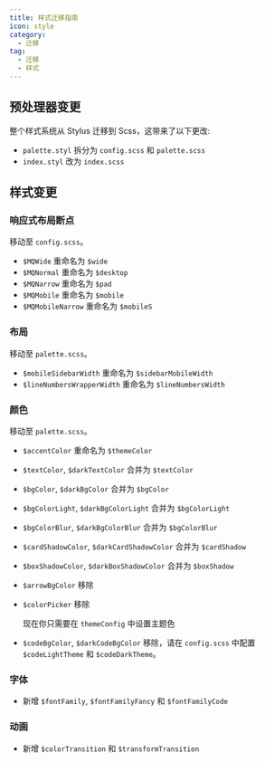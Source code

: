 ```yaml
---
title: 样式迁移指南
icon: style
category:
  - 迁移
tag:
  - 迁移
  - 样式
---
```


## 预处理器变更

整个样式系统从 Stylus 迁移到 Scss，这带来了以下更改:

- `palette.styl` 拆分为 `config.scss` 和 `palette.scss`
- `index.styl` 改为 `index.scss`

## 样式变更

### 响应式布局断点

移动至 `config.scss`。

- `$MQWide` 重命名为 `$wide`
- `$MQNormal` 重命名为 `$desktop`
- `$MQNarrow` 重命名为 `$pad`
- `$MQMobile` 重命名为 `$mobile`
- `$MQMobileNarrow` 重命名为 `$mobileS`

### 布局

移动至 `palette.scss`。

- `$mobileSidebarWidth` 重命名为 `$sidebarMobileWidth`
- `$lineNumbersWrapperWidth` 重命名为 `$lineNumbersWidth`

### 颜色

移动至 `palette.scss`。

- `$accentColor` 重命名为 `$themeColor`
- `$textColor`, `$darkTextColor` 合并为 `$textColor`
- `$bgColor`, `$darkBgColor` 合并为 `$bgColor`
- `$bgColorLight`, `$darkBgColorLight` 合并为 `$bgColorLight`
- `$bgColorBlur`, `$darkBgColorBlur` 合并为 `$bgColorBlur`
- `$cardShadowColor`, `$darkCardShadowColor` 合并为 `$cardShadow`
- `$boxShadowColor`, `$darkBoxShadowColor` 合并为 `$boxShadow`

- `$arrowBgColor` 移除

- `$colorPicker` 移除

  现在你只需要在 `themeConfig` 中设置主题色

- `$codeBgColor`, `$darkCodeBgColor` 移除，请在 `config.scss` 中配置 `$codeLightTheme` 和 `$codeDarkTheme`。

### 字体

- 新增 `$fontFamily`, `$fontFamilyFancy` 和 `$fontFamilyCode`

### 动画

- 新增 `$colorTransition` 和 `$transformTransition`
